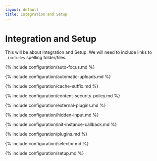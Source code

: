 ```yaml
---
layout: default
title: Integration and Setup
---
```


# Integration and Setup

This will be about Integration and Setup. We will need to include links to `_includes` spelling folder/files.

{% include configuration/auto-focus.md %}

{% include configuration/automatic-uploads.md %}

{% include configuration/cache-suffix.md %}

{% include configuration/content-security-policy.md %}

{% include configuration/external-plugins.md %}

{% include configuration/hidden-input.md %}

{% include configuration/init-instance-callback.md %}

{% include configuration/plugins.md %}

{% include configuration/selector.md %}

{% include configuration/setup.md %}
